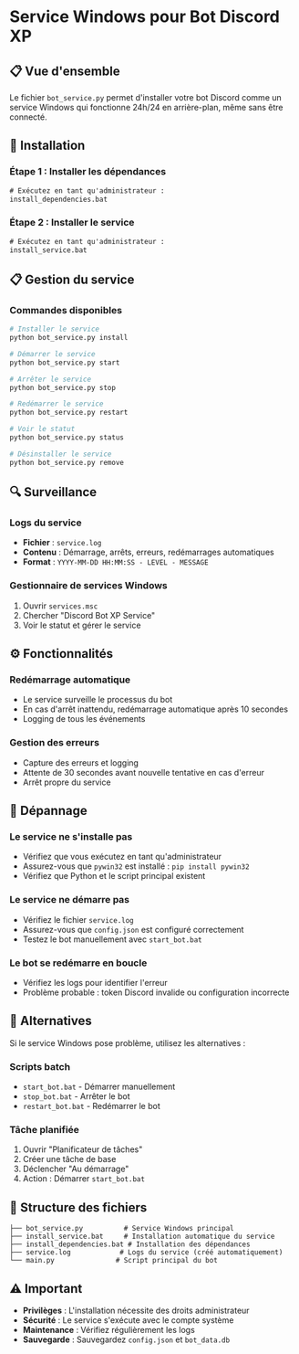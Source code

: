# Service Windows pour Bot Discord XP

## 📋 Vue d'ensemble

Le fichier `bot_service.py` permet d'installer votre bot Discord comme un service Windows qui fonctionne 24h/24 en arrière-plan, même sans être connecté.

## 🔧 Installation

### Étape 1 : Installer les dépendances
```bat
# Exécutez en tant qu'administrateur :
install_dependencies.bat
```

### Étape 2 : Installer le service
```bat
# Exécutez en tant qu'administrateur :
install_service.bat
```

## 📋 Gestion du service

### Commandes disponibles

```bash
# Installer le service
python bot_service.py install

# Démarrer le service
python bot_service.py start

# Arrêter le service
python bot_service.py stop

# Redémarrer le service
python bot_service.py restart

# Voir le statut
python bot_service.py status

# Désinstaller le service
python bot_service.py remove
```

## 🔍 Surveillance

### Logs du service
- **Fichier** : `service.log`
- **Contenu** : Démarrage, arrêts, erreurs, redémarrages automatiques
- **Format** : `YYYY-MM-DD HH:MM:SS - LEVEL - MESSAGE`

### Gestionnaire de services Windows
1. Ouvrir `services.msc`
2. Chercher "Discord Bot XP Service"
3. Voir le statut et gérer le service

## ⚙️ Fonctionnalités

### Redémarrage automatique
- Le service surveille le processus du bot
- En cas d'arrêt inattendu, redémarrage automatique après 10 secondes
- Logging de tous les événements

### Gestion des erreurs
- Capture des erreurs et logging
- Attente de 30 secondes avant nouvelle tentative en cas d'erreur
- Arrêt propre du service

## 🚫 Dépannage

### Le service ne s'installe pas
- Vérifiez que vous exécutez en tant qu'administrateur
- Assurez-vous que `pywin32` est installé : `pip install pywin32`
- Vérifiez que Python et le script principal existent

### Le service ne démarre pas
- Vérifiez le fichier `service.log`
- Assurez-vous que `config.json` est configuré correctement
- Testez le bot manuellement avec `start_bot.bat`

### Le bot se redémarre en boucle
- Vérifiez les logs pour identifier l'erreur
- Problème probable : token Discord invalide ou configuration incorrecte

## 🔄 Alternatives

Si le service Windows pose problème, utilisez les alternatives :

### Scripts batch
- `start_bot.bat` - Démarrer manuellement
- `stop_bot.bat` - Arrêter le bot
- `restart_bot.bat` - Redémarrer le bot

### Tâche planifiée
1. Ouvrir "Planificateur de tâches"
2. Créer une tâche de base
3. Déclencher "Au démarrage"
4. Action : Démarrer `start_bot.bat`

## 📁 Structure des fichiers

```
├── bot_service.py          # Service Windows principal
├── install_service.bat     # Installation automatique du service
├── install_dependencies.bat # Installation des dépendances
├── service.log            # Logs du service (créé automatiquement)
└── main.py               # Script principal du bot
```

## ⚠️ Important

- **Privilèges** : L'installation nécessite des droits administrateur
- **Sécurité** : Le service s'exécute avec le compte système
- **Maintenance** : Vérifiez régulièrement les logs
- **Sauvegarde** : Sauvegardez `config.json` et `bot_data.db`
